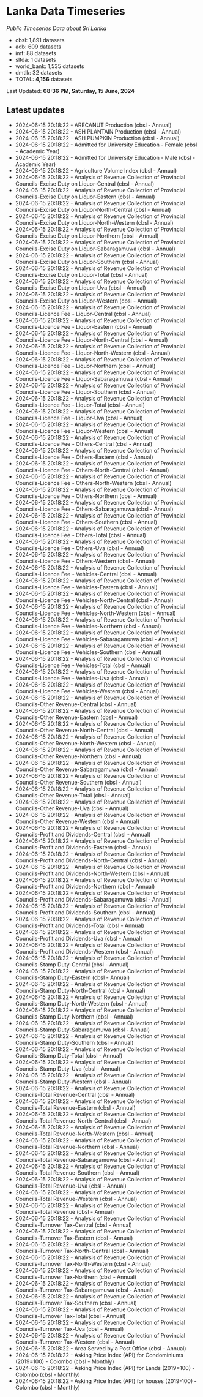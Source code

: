 # Lanka Data Timeseries
*Public Timeseries Data about Sri Lanka*

* cbsl: 1,891 datasets
* adb: 609 datasets
* imf: 88 datasets
* sltda: 1 datasets
* world_bank: 1,535 datasets
* dmtlk: 32 datasets
* TOTAL: **4,156** datasets

Last Updated: **08:36 PM, Saturday, 15 June, 2024**

## Latest updates

* 2024-06-15 20:18:22 - ARECANUT Production (cbsl - Annual)
* 2024-06-15 20:18:22 - ASH PLANTAIN Production (cbsl - Annual)
* 2024-06-15 20:18:22 - ASH PUMPKIN Production (cbsl - Annual)
* 2024-06-15 20:18:22 - Admitted for University Education - Female (cbsl - Academic Year)
* 2024-06-15 20:18:22 - Admitted for University Education - Male (cbsl - Academic Year)
* 2024-06-15 20:18:22 - Agriculture Volume Index (cbsl - Annual)
* 2024-06-15 20:18:22 - Analysis of Revenue Collection of Provincial Councils-Excise Duty on Liquor-Central (cbsl - Annual)
* 2024-06-15 20:18:22 - Analysis of Revenue Collection of Provincial Councils-Excise Duty on Liquor-Eastern (cbsl - Annual)
* 2024-06-15 20:18:22 - Analysis of Revenue Collection of Provincial Councils-Excise Duty on Liquor-North-Central (cbsl - Annual)
* 2024-06-15 20:18:22 - Analysis of Revenue Collection of Provincial Councils-Excise Duty on Liquor-North-Western (cbsl - Annual)
* 2024-06-15 20:18:22 - Analysis of Revenue Collection of Provincial Councils-Excise Duty on Liquor-Northern (cbsl - Annual)
* 2024-06-15 20:18:22 - Analysis of Revenue Collection of Provincial Councils-Excise Duty on Liquor-Sabaragamuwa (cbsl - Annual)
* 2024-06-15 20:18:22 - Analysis of Revenue Collection of Provincial Councils-Excise Duty on Liquor-Southern (cbsl - Annual)
* 2024-06-15 20:18:22 - Analysis of Revenue Collection of Provincial Councils-Excise Duty on Liquor-Total (cbsl - Annual)
* 2024-06-15 20:18:22 - Analysis of Revenue Collection of Provincial Councils-Excise Duty on Liquor-Uva (cbsl - Annual)
* 2024-06-15 20:18:22 - Analysis of Revenue Collection of Provincial Councils-Excise Duty on Liquor-Western (cbsl - Annual)
* 2024-06-15 20:18:22 - Analysis of Revenue Collection of Provincial Councils-Licence Fee - Liquor-Central (cbsl - Annual)
* 2024-06-15 20:18:22 - Analysis of Revenue Collection of Provincial Councils-Licence Fee - Liquor-Eastern (cbsl - Annual)
* 2024-06-15 20:18:22 - Analysis of Revenue Collection of Provincial Councils-Licence Fee - Liquor-North-Central (cbsl - Annual)
* 2024-06-15 20:18:22 - Analysis of Revenue Collection of Provincial Councils-Licence Fee - Liquor-North-Western (cbsl - Annual)
* 2024-06-15 20:18:22 - Analysis of Revenue Collection of Provincial Councils-Licence Fee - Liquor-Northern (cbsl - Annual)
* 2024-06-15 20:18:22 - Analysis of Revenue Collection of Provincial Councils-Licence Fee - Liquor-Sabaragamuwa (cbsl - Annual)
* 2024-06-15 20:18:22 - Analysis of Revenue Collection of Provincial Councils-Licence Fee - Liquor-Southern (cbsl - Annual)
* 2024-06-15 20:18:22 - Analysis of Revenue Collection of Provincial Councils-Licence Fee - Liquor-Total (cbsl - Annual)
* 2024-06-15 20:18:22 - Analysis of Revenue Collection of Provincial Councils-Licence Fee - Liquor-Uva (cbsl - Annual)
* 2024-06-15 20:18:22 - Analysis of Revenue Collection of Provincial Councils-Licence Fee - Liquor-Western (cbsl - Annual)
* 2024-06-15 20:18:22 - Analysis of Revenue Collection of Provincial Councils-Licence Fee - Others-Central (cbsl - Annual)
* 2024-06-15 20:18:22 - Analysis of Revenue Collection of Provincial Councils-Licence Fee - Others-Eastern (cbsl - Annual)
* 2024-06-15 20:18:22 - Analysis of Revenue Collection of Provincial Councils-Licence Fee - Others-North-Central (cbsl - Annual)
* 2024-06-15 20:18:22 - Analysis of Revenue Collection of Provincial Councils-Licence Fee - Others-North-Western (cbsl - Annual)
* 2024-06-15 20:18:22 - Analysis of Revenue Collection of Provincial Councils-Licence Fee - Others-Northern (cbsl - Annual)
* 2024-06-15 20:18:22 - Analysis of Revenue Collection of Provincial Councils-Licence Fee - Others-Sabaragamuwa (cbsl - Annual)
* 2024-06-15 20:18:22 - Analysis of Revenue Collection of Provincial Councils-Licence Fee - Others-Southern (cbsl - Annual)
* 2024-06-15 20:18:22 - Analysis of Revenue Collection of Provincial Councils-Licence Fee - Others-Total (cbsl - Annual)
* 2024-06-15 20:18:22 - Analysis of Revenue Collection of Provincial Councils-Licence Fee - Others-Uva (cbsl - Annual)
* 2024-06-15 20:18:22 - Analysis of Revenue Collection of Provincial Councils-Licence Fee - Others-Western (cbsl - Annual)
* 2024-06-15 20:18:22 - Analysis of Revenue Collection of Provincial Councils-Licence Fee - Vehicles-Central (cbsl - Annual)
* 2024-06-15 20:18:22 - Analysis of Revenue Collection of Provincial Councils-Licence Fee - Vehicles-Eastern (cbsl - Annual)
* 2024-06-15 20:18:22 - Analysis of Revenue Collection of Provincial Councils-Licence Fee - Vehicles-North-Central (cbsl - Annual)
* 2024-06-15 20:18:22 - Analysis of Revenue Collection of Provincial Councils-Licence Fee - Vehicles-North-Western (cbsl - Annual)
* 2024-06-15 20:18:22 - Analysis of Revenue Collection of Provincial Councils-Licence Fee - Vehicles-Northern (cbsl - Annual)
* 2024-06-15 20:18:22 - Analysis of Revenue Collection of Provincial Councils-Licence Fee - Vehicles-Sabaragamuwa (cbsl - Annual)
* 2024-06-15 20:18:22 - Analysis of Revenue Collection of Provincial Councils-Licence Fee - Vehicles-Southern (cbsl - Annual)
* 2024-06-15 20:18:22 - Analysis of Revenue Collection of Provincial Councils-Licence Fee - Vehicles-Total (cbsl - Annual)
* 2024-06-15 20:18:22 - Analysis of Revenue Collection of Provincial Councils-Licence Fee - Vehicles-Uva (cbsl - Annual)
* 2024-06-15 20:18:22 - Analysis of Revenue Collection of Provincial Councils-Licence Fee - Vehicles-Western (cbsl - Annual)
* 2024-06-15 20:18:22 - Analysis of Revenue Collection of Provincial Councils-Other Revenue-Central (cbsl - Annual)
* 2024-06-15 20:18:22 - Analysis of Revenue Collection of Provincial Councils-Other Revenue-Eastern (cbsl - Annual)
* 2024-06-15 20:18:22 - Analysis of Revenue Collection of Provincial Councils-Other Revenue-North-Central (cbsl - Annual)
* 2024-06-15 20:18:22 - Analysis of Revenue Collection of Provincial Councils-Other Revenue-North-Western (cbsl - Annual)
* 2024-06-15 20:18:22 - Analysis of Revenue Collection of Provincial Councils-Other Revenue-Northern (cbsl - Annual)
* 2024-06-15 20:18:22 - Analysis of Revenue Collection of Provincial Councils-Other Revenue-Sabaragamuwa (cbsl - Annual)
* 2024-06-15 20:18:22 - Analysis of Revenue Collection of Provincial Councils-Other Revenue-Southern (cbsl - Annual)
* 2024-06-15 20:18:22 - Analysis of Revenue Collection of Provincial Councils-Other Revenue-Total (cbsl - Annual)
* 2024-06-15 20:18:22 - Analysis of Revenue Collection of Provincial Councils-Other Revenue-Uva (cbsl - Annual)
* 2024-06-15 20:18:22 - Analysis of Revenue Collection of Provincial Councils-Other Revenue-Western (cbsl - Annual)
* 2024-06-15 20:18:22 - Analysis of Revenue Collection of Provincial Councils-Profit and Dividends-Central (cbsl - Annual)
* 2024-06-15 20:18:22 - Analysis of Revenue Collection of Provincial Councils-Profit and Dividends-Eastern (cbsl - Annual)
* 2024-06-15 20:18:22 - Analysis of Revenue Collection of Provincial Councils-Profit and Dividends-North-Central (cbsl - Annual)
* 2024-06-15 20:18:22 - Analysis of Revenue Collection of Provincial Councils-Profit and Dividends-North-Western (cbsl - Annual)
* 2024-06-15 20:18:22 - Analysis of Revenue Collection of Provincial Councils-Profit and Dividends-Northern (cbsl - Annual)
* 2024-06-15 20:18:22 - Analysis of Revenue Collection of Provincial Councils-Profit and Dividends-Sabaragamuwa (cbsl - Annual)
* 2024-06-15 20:18:22 - Analysis of Revenue Collection of Provincial Councils-Profit and Dividends-Southern (cbsl - Annual)
* 2024-06-15 20:18:22 - Analysis of Revenue Collection of Provincial Councils-Profit and Dividends-Total (cbsl - Annual)
* 2024-06-15 20:18:22 - Analysis of Revenue Collection of Provincial Councils-Profit and Dividends-Uva (cbsl - Annual)
* 2024-06-15 20:18:22 - Analysis of Revenue Collection of Provincial Councils-Profit and Dividends-Western (cbsl - Annual)
* 2024-06-15 20:18:22 - Analysis of Revenue Collection of Provincial Councils-Stamp Duty-Central (cbsl - Annual)
* 2024-06-15 20:18:22 - Analysis of Revenue Collection of Provincial Councils-Stamp Duty-Eastern (cbsl - Annual)
* 2024-06-15 20:18:22 - Analysis of Revenue Collection of Provincial Councils-Stamp Duty-North-Central (cbsl - Annual)
* 2024-06-15 20:18:22 - Analysis of Revenue Collection of Provincial Councils-Stamp Duty-North-Western (cbsl - Annual)
* 2024-06-15 20:18:22 - Analysis of Revenue Collection of Provincial Councils-Stamp Duty-Northern (cbsl - Annual)
* 2024-06-15 20:18:22 - Analysis of Revenue Collection of Provincial Councils-Stamp Duty-Sabaragamuwa (cbsl - Annual)
* 2024-06-15 20:18:22 - Analysis of Revenue Collection of Provincial Councils-Stamp Duty-Southern (cbsl - Annual)
* 2024-06-15 20:18:22 - Analysis of Revenue Collection of Provincial Councils-Stamp Duty-Total (cbsl - Annual)
* 2024-06-15 20:18:22 - Analysis of Revenue Collection of Provincial Councils-Stamp Duty-Uva (cbsl - Annual)
* 2024-06-15 20:18:22 - Analysis of Revenue Collection of Provincial Councils-Stamp Duty-Western (cbsl - Annual)
* 2024-06-15 20:18:22 - Analysis of Revenue Collection of Provincial Councils-Total Revenue-Central (cbsl - Annual)
* 2024-06-15 20:18:22 - Analysis of Revenue Collection of Provincial Councils-Total Revenue-Eastern (cbsl - Annual)
* 2024-06-15 20:18:22 - Analysis of Revenue Collection of Provincial Councils-Total Revenue-North-Central (cbsl - Annual)
* 2024-06-15 20:18:22 - Analysis of Revenue Collection of Provincial Councils-Total Revenue-North-Western (cbsl - Annual)
* 2024-06-15 20:18:22 - Analysis of Revenue Collection of Provincial Councils-Total Revenue-Northern (cbsl - Annual)
* 2024-06-15 20:18:22 - Analysis of Revenue Collection of Provincial Councils-Total Revenue-Sabaragamuwa (cbsl - Annual)
* 2024-06-15 20:18:22 - Analysis of Revenue Collection of Provincial Councils-Total Revenue-Southern (cbsl - Annual)
* 2024-06-15 20:18:22 - Analysis of Revenue Collection of Provincial Councils-Total Revenue-Uva (cbsl - Annual)
* 2024-06-15 20:18:22 - Analysis of Revenue Collection of Provincial Councils-Total Revenue-Western (cbsl - Annual)
* 2024-06-15 20:18:22 - Analysis of Revenue Collection of Provincial Councils-Total Revenue (cbsl - Annual)
* 2024-06-15 20:18:22 - Analysis of Revenue Collection of Provincial Councils-Turnover Tax-Central (cbsl - Annual)
* 2024-06-15 20:18:22 - Analysis of Revenue Collection of Provincial Councils-Turnover Tax-Eastern (cbsl - Annual)
* 2024-06-15 20:18:22 - Analysis of Revenue Collection of Provincial Councils-Turnover Tax-North-Central (cbsl - Annual)
* 2024-06-15 20:18:22 - Analysis of Revenue Collection of Provincial Councils-Turnover Tax-North-Western (cbsl - Annual)
* 2024-06-15 20:18:22 - Analysis of Revenue Collection of Provincial Councils-Turnover Tax-Northern (cbsl - Annual)
* 2024-06-15 20:18:22 - Analysis of Revenue Collection of Provincial Councils-Turnover Tax-Sabaragamuwa (cbsl - Annual)
* 2024-06-15 20:18:22 - Analysis of Revenue Collection of Provincial Councils-Turnover Tax-Southern (cbsl - Annual)
* 2024-06-15 20:18:22 - Analysis of Revenue Collection of Provincial Councils-Turnover Tax-Total (cbsl - Annual)
* 2024-06-15 20:18:22 - Analysis of Revenue Collection of Provincial Councils-Turnover Tax-Uva (cbsl - Annual)
* 2024-06-15 20:18:22 - Analysis of Revenue Collection of Provincial Councils-Turnover Tax-Western (cbsl - Annual)
* 2024-06-15 20:18:22 - Area Served by a Post Office (cbsl - Annual)
* 2024-06-15 20:18:22 - Asking Price Index (API) for Condominiums (2019=100) - Colombo (cbsl - Monthly)
* 2024-06-15 20:18:22 - Asking Price Index (API) for Lands (2019=100) - Colombo (cbsl - Monthly)
* 2024-06-15 20:18:22 - Asking Price Index (API) for houses (2019-100) - Colombo (cbsl - Monthly)